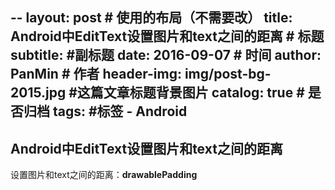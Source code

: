 --
layout:     post                            # 使用的布局（不需要改）
title:      Android中EditText设置图片和text之间的距离             # 标题
subtitle:      #副标题
date:       2016-09-07                      # 时间
author:     PanMin                              # 作者
header-img: img/post-bg-2015.jpg            #这篇文章标题背景图片
catalog: true                               # 是否归档
tags:                                       #标签
    - Android 
---


## Android中EditText设置图片和text之间的距离

设置图片和text之间的距离：**drawablePadding**
